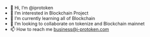 - 👋 Hi, I’m @iprotoken
- 👀 I’m interested in Blockchain Project
- 🌱 I’m currently learning all of Blockchain
- 💞️ I’m looking to collaborate on tokenize and Blockchain mainnet
- 📫 How to reach me business@i-protoken.com

<!---
iprotoken/iprotoken is a ✨ special ✨ repository because its `README.md` (this file) appears on your GitHub profile.
You can click the Preview link to take a look at your changes.
--->
